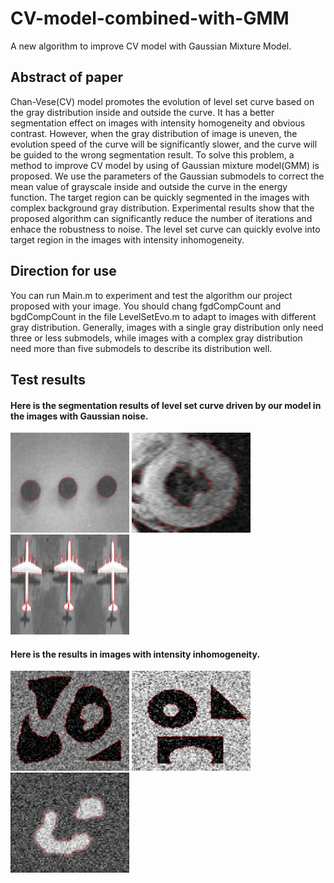 # CV-model-combined-with-GMM
A new algorithm to improve CV model with Gaussian Mixture Model.

## Abstract of paper
Chan-Vese(CV) model promotes the evolution of level set curve based on the gray distribution inside and outside the curve. It has a better segmentation effect on images with intensity homogeneity and obvious contrast. However, when the gray distribution of image is uneven, the evolution speed of the curve will be significantly slower, and the curve will be guided to the wrong segmentation result. To solve this problem, a method to improve CV model by using of Gaussian mixture model(GMM) is proposed. We use the parameters of the Gaussian submodels to correct the mean value of grayscale inside and outside the curve in the energy function. The target region can be quickly segmented in the images with complex background gray distribution. Experimental results show that the proposed algorithm can significantly reduce the number of iterations and enhace the robustness to noise. The level set curve can quickly evolve into target region in the images with intensity inhomogeneity.

## Direction for use
You can run Main.m to experiment and test the algorithm our project proposed with your image. You should chang fgdCompCount and bgdCompCount in the file LevelSetEvo.m to adapt to images with different gray distribution. Generally, images with a single gray distribution only need three or less submodels, while images with a complex gray distribution need more than five submodels to describe its distribution well.

## Test results
#### Here is the segmentation results of level set curve driven by our model in the images with Gaussian noise.
<div align="left">
<img src="https://github.com/348632874/CV-model-combined-with-GMM/blob/master/experimental%20results/balls_GMM.jpg" height="160" width="190" >
<img src="https://github.com/348632874/CV-model-combined-with-GMM/blob/master/experimental%20results/d_GMM.jpg" height="160" width="190" >
<img src="https://github.com/348632874/CV-model-combined-with-GMM/blob/master/experimental%20results/plane_k25.jpg" height="160" width="190" >
</div>

#### Here is the results in images with intensity inhomogeneity.
<div align="left">
<img src="https://github.com/348632874/CV-model-combined-with-GMM/blob/master/experimental%20results/a_GMM.jpg" height="160" width="190" >
<img src="https://github.com/348632874/CV-model-combined-with-GMM/blob/master/experimental%20results/c_GMM.jpg" height="160" width="190" >
<img src="https://github.com/348632874/CV-model-combined-with-GMM/blob/master/experimental%20results/noise_GMM.jpg" height="160" width="190" >
</div>
